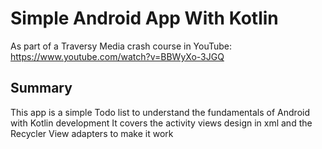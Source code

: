 # Simple Android App With Kotlin
As part of a Traversy Media crash course in YouTube: https://www.youtube.com/watch?v=BBWyXo-3JGQ

## Summary
This app is a simple Todo list to understand the fundamentals of Android with Kotlin development
It covers the activity views design in xml and the Recycler View adapters to make it work